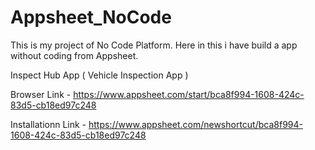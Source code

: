 # Appsheet_NoCode
This is my project of No Code Platform. Here in this i have build a app without coding from Appsheet. 

Inspect Hub App ( Vehicle Inspection App )

Browser Link - https://www.appsheet.com/start/bca8f994-1608-424c-83d5-cb18ed97c248

Installationn Link - https://www.appsheet.com/newshortcut/bca8f994-1608-424c-83d5-cb18ed97c248
